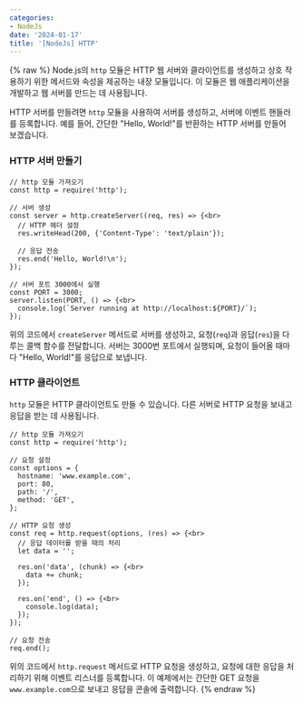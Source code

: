 ```yaml
---
categories:
- NodeJs
date: '2024-01-17'
title: '[NodeJs] HTTP'
---
```


{% raw %}
Node.js의 `http` 모듈은 HTTP 웹 서버와 클라이언트를 생성하고 상호 작용하기 위한 메서드와 속성을 제공하는 내장 모듈입니다. 이 모듈은 웹 애플리케이션을 개발하고 웹 서버를 만드는 데 사용됩니다.

HTTP 서버를 만들려면 `http` 모듈을 사용하여 서버를 생성하고, 서버에 이벤트 핸들러를 등록합니다. 예를 들어, 간단한 "Hello, World!"를 반환하는 HTTP 서버를 만들어 보겠습니다.

### HTTP 서버 만들기
```
// http 모듈 가져오기
const http = require('http');

// 서버 생성
const server = http.createServer((req, res) => {<br>
  // HTTP 헤더 설정
  res.writeHead(200, {'Content-Type': 'text/plain'});

  // 응답 전송
  res.end('Hello, World!\n');
});

// 서버 포트 3000에서 실행
const PORT = 3000;
server.listen(PORT, () => {<br>
  console.log(`Server running at http://localhost:${PORT}/`);
});
```

위의 코드에서 `createServer` 메서드로 서버를 생성하고, 요청(`req`)과 응답(`res`)을 다루는 콜백 함수를 전달합니다. 서버는 3000번 포트에서 실행되며, 요청이 들어올 때마다 "Hello, World!"를 응답으로 보냅니다.

### HTTP 클라이언트
`http` 모듈은 HTTP 클라이언트도 만들 수 있습니다. 다른 서버로 HTTP 요청을 보내고 응답을 받는 데 사용됩니다.

```
// http 모듈 가져오기
const http = require('http');

// 요청 설정
const options = {
  hostname: 'www.example.com',
  port: 80,
  path: '/',
  method: 'GET',
};

// HTTP 요청 생성
const req = http.request(options, (res) => {<br>
  // 응답 데이터를 받을 때의 처리
  let data = '';

  res.on('data', (chunk) => {<br>
    data += chunk;
  });

  res.on('end', () => {<br>
    console.log(data);
  });
});

// 요청 전송
req.end();
```

위의 코드에서 `http.request` 메서드로 HTTP 요청을 생성하고, 요청에 대한 응답을 처리하기 위해 이벤트 리스너를 등록합니다. 이 예제에서는 간단한 GET 요청을 `www.example.com`으로 보내고 응답을 콘솔에 출력합니다.
{% endraw %}